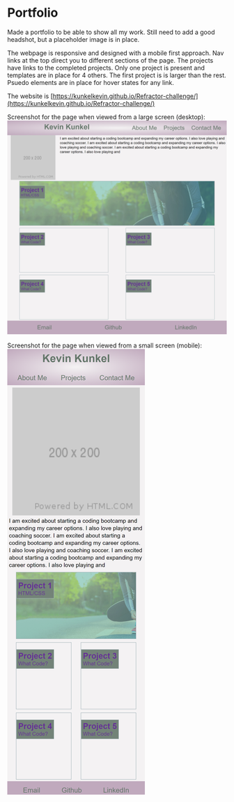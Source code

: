 # Portfolio

Made a portfolio to be able to show all my work.  Still need to add a good headshot, but a placeholder image is in place.

The webpage is responsive and designed with a mobile first approach.  Nav links at the top direct you to different sections of the page.  The projects have links to the completed projects.  Only one project is present and templates are in place for 4 others.  The first project is is larger than the rest.  Psuedo elements are in place for hover states for any link.

The website is [https://kunkelkevin.github.io/Refractor-challenge/](https://kunkelkevin.github.io/Refractor-challenge/)

Screenshot for the page when viewed from a large screen (desktop):
![Desktop screenshot](assets/img/desktop-screenshot.png "Desktop screenshot")

Screenshot for the page when viewed from a small screen (mobile):
![Mobile screenshot](assets/img/mobile-screenshot.png "Mobile screenshot")
